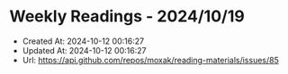 # Weekly Readings - 2024/10/19

- Created At: 2024-10-12 00:16:27
- Updated At: 2024-10-12 00:16:27
- Url: https://api.github.com/repos/moxak/reading-materials/issues/85

